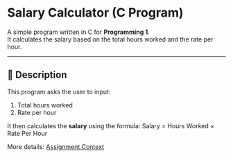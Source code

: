 # Salary Calculator (C Program)

A simple program written in C for **Programming 1**.  
It calculates the salary based on the total hours worked and the rate per hour.

---

## 📖 Description

This program asks the user to input:
1. Total hours worked
2. Rate per hour

It then calculates the **salary** using the formula:
Salary = Hours Worked × Rate Per Hour

More details: [Assignment Context](docs/assignment-context.md)
